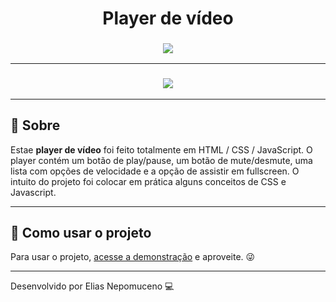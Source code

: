 <h1 align="center">
Player de vídeo
</h1>
<h3 align="center">
    <img src="https://ik.imagekit.io/b2twgpcgqmc/Screenshot_4_2NwrRr5AX.png" />
</h3>

---

<h3 align="center">
    <a href="https://eliasnepo.github.io/player-de-video/"><img src="https://ik.imagekit.io/b2twgpcgqmc/Buttons/button_acessar-demonstracao__8__Ims_vYm1KE.png" /></a>
</h3>

---

## 📖 Sobre
 Estae **player de vídeo** foi feito totalmente em HTML / CSS / JavaScript. O player contém um botão de play/pause, um botão de mute/desmute, uma lista com opções de velocidade e a opção de assistir em fullscreen. O intuito do projeto foi colocar em prática alguns conceitos de CSS e Javascript.

 ---

 ## 📂 Como usar o projeto

 Para usar o projeto, <a href="https://eliasnepo.github.io/player-de-video/">acesse a demonstração</a> e aproveite. 😜

---

Desenvolvido por Elias Nepomuceno 💻
